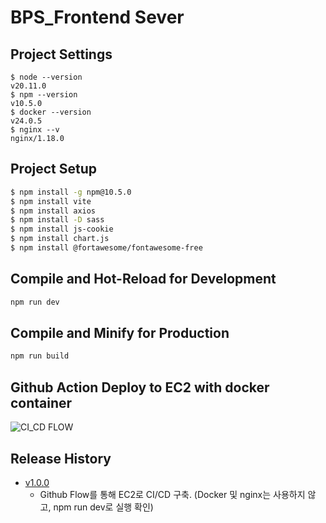 # BPS_Frontend Sever

## Project Settings
```
$ node --version
v20.11.0
$ npm --version
v10.5.0
$ docker --version
v24.0.5
$ nginx --v
nginx/1.18.0
```

## Project Setup

```sh
$ npm install -g npm@10.5.0
$ npm install vite
$ npm install axios
$ npm install -D sass
$ npm install js-cookie
$ npm install chart.js
$ npm install @fortawesome/fontawesome-free

```
## Compile and Hot-Reload for Development

```sh
npm run dev
```

## Compile and Minify for Production

```sh
npm run build
```

## Github Action Deploy to EC2 with docker container
![CI_CD FLOW](https://github.com/Team5-be01-Final-Project/Frontend2/assets/148880521/9a938183-64a8-4691-b0b9-7cd1308fee0e)

## Release History
- [v1.0.0](https://github.com/Team5-be01-Final-Project/Frontend2/releases/tag/v1.0.0)
  - Github Flow를 통해 EC2로 CI/CD 구축. (Docker 및 nginx는 사용하지 않고, npm run dev로 실행 확인)

